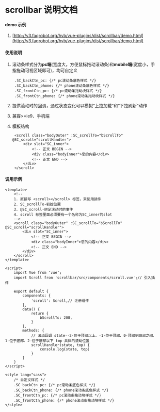 # scrollbar 说明文档

#### demo 示例
1. [http://v3.faqrobot.org/hvb/vue-plugins/dist/scrollbar/demo.html](http://v3.faqrobot.org/hvb/vue-plugins/dist/scrollbar/demo.html)

#### 使用说明

1. 滚动条样式分为**pc端**(宽度大，方便鼠标拖动滚动条)和**mobile端**(宽度小，手指拖动可视区域即可)，均可自定义

		.SC_backCtn_pc: {/* pc滚动条底色样式 */}
		.SC_backCtn_phone: {/* phone滚动条底色样式 */}
		.SC_frontCtn_pc: {/* pc滚动条拖动块样式 */}
		.SC_frontCtn_phone: {/* phone滚动条拖动块样式 */}

2. 提供滚动时的回调，通过状态变化可以模拟“上拉加载”和“下拉刷新”动作
3. 兼容>=ie9、手机端
4. 模板结构

		<scroll class="bodyOuter" :SC_scrollTo="bScrollTo" @SC_scroll="scrollHandler">
	        <div slot="SC_inner">
	            <!-- 正文 BEGIN -->
	            <div class="bodyInner">您的内容</div>
	            <!-- 正文 END -->
	        </div>
	    </scroll>
    	
#### 调用示例

	<template>
	    <!-- 
	    1. 直接写 <scroll></scroll> 标签，来使用插件
	    2. SC_scrollTo-初始位置
		3. @SC_scroll-绑定滚动时的事件
		4. scroll 标签里面必须要有一个名称为SC_inner的slot
	    -->
	    <scroll class="bodyOuter" :SC_scrollTo="bScrollTo" @SC_scroll="scrollHandler">
	        <div slot="SC_inner">
	            <!-- 正文 BEGIN -->
	            <div class="bodyInner">您的内容</div>
	            <!-- 正文 END -->
	        </div>
	    </scroll>
	</template>
	
	<script>
	    import Vue from 'vue';
	    import Scroll from 'scrollbar/src/components/scroll.vue';// 引入插件
	
	    export default {
	        components: {
	            'scroll': Scroll,// 注册组件
	        },
	        data() {
	            return {
	                bScrollTo: 200,
	            }
	        },
			methods: {
				// 滚动回调 state--2-位于顶部以上、-1-位于顶部、0-顶部到底部之间、1-位于底部、2-位于底部以下 top-具体的滚动位置
				scrollHandler(state, top) {
					console.log(state, top)
				}
			}
	    }
	</script>
	
	<style lang="sass">
		/* 自定义样式 */
		.SC_backCtn_pc: {/* pc滚动条底色样式 */}
		.SC_backCtn_phone: {/* phone滚动条底色样式 */}
		.SC_frontCtn_pc: {/* pc滚动条拖动块样式 */}
		.SC_frontCtn_phone: {/* phone滚动条拖动块样式 */}
	</style>




